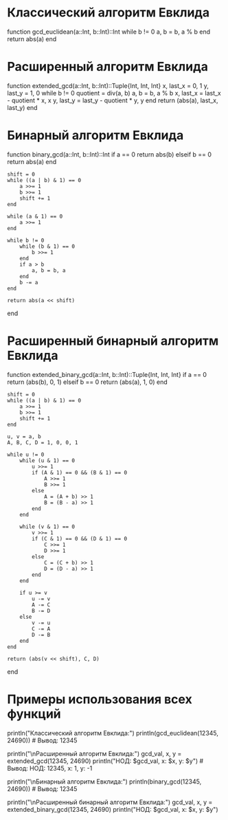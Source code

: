 # Классический алгоритм Евклида
function gcd_euclidean(a::Int, b::Int)::Int
    while b != 0
        a, b = b, a % b
    end
    return abs(a)
end

# Расширенный алгоритм Евклида
function extended_gcd(a::Int, b::Int)::Tuple{Int, Int, Int}
    x, last_x = 0, 1
    y, last_y = 1, 0
    while b != 0
        quotient = div(a, b)
        a, b = b, a % b
        x, last_x = last_x - quotient * x, x
        y, last_y = last_y - quotient * y, y
    end
    return (abs(a), last_x, last_y)
end

# Бинарный алгоритм Евклида
function binary_gcd(a::Int, b::Int)::Int
    if a == 0
        return abs(b)
    elseif b == 0
        return abs(a)
    end

    shift = 0
    while ((a | b) & 1) == 0
        a >>= 1
        b >>= 1
        shift += 1
    end

    while (a & 1) == 0
        a >>= 1
    end

    while b != 0
        while (b & 1) == 0
            b >>= 1
        end
        if a > b
            a, b = b, a
        end
        b -= a
    end

    return abs(a << shift)
end

# Расширенный бинарный алгоритм Евклида
function extended_binary_gcd(a::Int, b::Int)::Tuple{Int, Int, Int}
    if a == 0
        return (abs(b), 0, 1)
    elseif b == 0
        return (abs(a), 1, 0)
    end

    shift = 0
    while ((a | b) & 1) == 0
        a >>= 1
        b >>= 1
        shift += 1
    end

    u, v = a, b
    A, B, C, D = 1, 0, 0, 1

    while u != 0
        while (u & 1) == 0
            u >>= 1
            if (A & 1) == 0 && (B & 1) == 0
                A >>= 1
                B >>= 1
            else
                A = (A + b) >> 1
                B = (B - a) >> 1
            end
        end

        while (v & 1) == 0
            v >>= 1
            if (C & 1) == 0 && (D & 1) == 0
                C >>= 1
                D >>= 1
            else
                C = (C + b) >> 1
                D = (D - a) >> 1
            end
        end

        if u >= v
            u -= v
            A -= C
            B -= D
        else
            v -= u
            C -= A
            D -= B
        end
    end

    return (abs(v << shift), C, D)
end

# Примеры использования всех функций
println("Классический алгоритм Евклида:")
println(gcd_euclidean(12345, 24690))  # Вывод: 12345

println("\nРасширенный алгоритм Евклида:")
gcd_val, x, y = extended_gcd(12345, 24690)
println("НОД: $gcd_val, x: $x, y: $y")  # Вывод: НОД: 12345, x: 1, y: -1

println("\nБинарный алгоритм Евклида:")
println(binary_gcd(12345, 24690))  # Вывод: 12345

println("\nРасширенный бинарный алгоритм Евклида:")
gcd_val, x, y = extended_binary_gcd(12345, 24690)
println("НОД: $gcd_val, x: $x, y: $y")